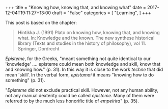 +++
title = "Knowing how, knowing that, and knowing what"
date = 2017-12-04T19:11:27+13:00
draft = "False"
categories = [ 
	"Learning", 
	]
+++

This post is based on the chapter:

> Hintikka J. (1991) Plato on knowing how, knowing that, and knowing
> what. In: Knowledge and the known. The new synthese historical
> library (Texts and studies in the history of philosophy), vol 11.
> Springer, Dordrecht

_Episteme_, for the Greeks, "meant something not quite identical to
our 'knowledge' .... episteme could mean both knowledge and skill,
know that and knowing how." (p. 31). In this way it is close to the
work _techne_ that did mean 'skill'. In the verbal form, _epistamai_
it means "knowing how to do something" (p. 31).


"_Episteme_ did not exclude practical skill. However, not any human
ability, not any manual dexterity could be called _episteme_. Many of
them were referred to by the much less honorific title of _empeirira_"
(p. 35).
